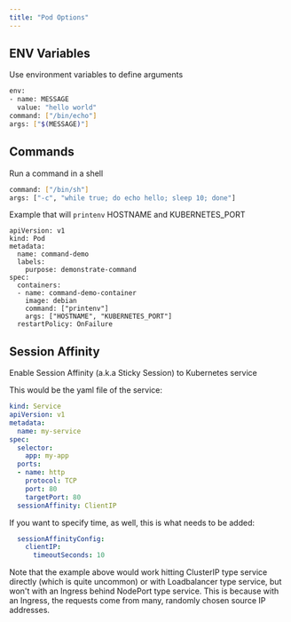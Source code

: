 ```yaml
---
title: "Pod Options"
---
```


## ENV Variables
Use environment variables to define arguments
```bash
env:
- name: MESSAGE
  value: "hello world"
command: ["/bin/echo"]
args: ["$(MESSAGE)"]
```

## Commands
Run a command in a shell
```bash
command: ["/bin/sh"]
args: ["-c", "while true; do echo hello; sleep 10; done"]
```

Example that will ``printenv`` HOSTNAME and KUBERNETES_PORT
```yaml{10}
apiVersion: v1
kind: Pod
metadata:
  name: command-demo
  labels:
    purpose: demonstrate-command
spec:
  containers:
  - name: command-demo-container
    image: debian
    command: ["printenv"]
    args: ["HOSTNAME", "KUBERNETES_PORT"]
  restartPolicy: OnFailure
```

## Session Affinity
Enable Session Affinity (a.k.a Sticky Session) to Kubernetes service

This would be the yaml file of the service:
```yaml
kind: Service
apiVersion: v1
metadata:
  name: my-service
spec:
  selector:
    app: my-app
  ports:
  - name: http
    protocol: TCP
    port: 80
    targetPort: 80
  sessionAffinity: ClientIP
  ```

If you want to specify time, as well, this is what needs to be added:
```yaml
  sessionAffinityConfig:
    clientIP:
      timeoutSeconds: 10
  ```

Note that the example above would work hitting ClusterIP type service directly (which is quite uncommon) or with Loadbalancer type service, but won't with an Ingress behind NodePort type service. This is because with an Ingress, the requests come from many, randomly chosen source IP addresses.
